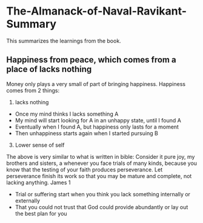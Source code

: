 # The-Almanack-of-Naval-Ravikant-Summary

This summarizes the learnings from the book.

## Happiness from peace, which comes from a place of lacks nothing
Money only plays a very small of part of bringing happiness.
Happiness comes from 2 things:
1. lacks nothing
  - Once my mind thinks I lacks something A
  - My mind will start looking for A in an unhappy state, until I found A
  - Eventually when I found A, but happiness only lasts for a moment
  - Then unhappiness starts again when I started pursuing B
3. Lower sense of self

The above is very similar to what is written in bible:
Consider it pure joy, my brothers and sisters, a whenever you face trials of many kinds, because you know that the testing of your faith produces perseverance. Let perseverance finish its work so that you may be mature and complete, not lacking anything. James 1

- Trial or suffering start when you think you lack something internally or externally
- That you could not trust that God could provide abundantly or lay out the best plan for you
